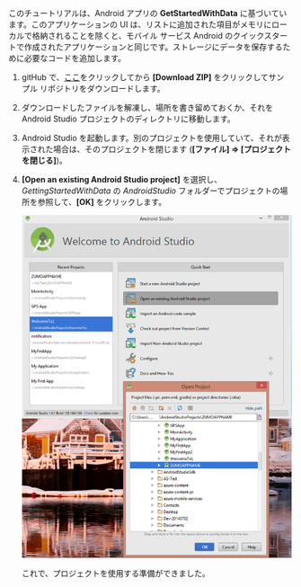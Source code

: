 このチュートリアルは、Android アプリの **GetStartedWithData** に基づいています。このアプリケーションの UI は、リストに追加された項目がメモリにローカルで格納されることを除くと、モバイル サービス Android のクイックスタートで作成されたアプリケーションと同じです。ストレージにデータを保存するために必要なコードを追加します。


1. gitHub で、<a href="https://github.com/Azure/mobile-services-samples" target="blank">ここ</a>をクリックしてから **[Download ZIP]** をクリックしてサンプル リポジトリをダウンロードします。

2. ダウンロードしたファイルを解凍し、場所を書き留めておくか、それを Android Studio プロジェクトのディレクトリに移動します。

3. Android Studio を起動します。別のプロジェクトを使用していて、それが表示された場合は、そのプロジェクトを閉じます (**[ファイル] => [プロジェクトを閉じる]**)。

4. **[Open an existing Android Studio project]** を選択し、*GettingStartedWithData* の *AndroidStudio* フォルダーでプロジェクトの場所を参照して、**[OK]** をクリックします。


 	![](./media/mobile-services-android-get-started/android-studio-import-project.png)

	これで、プロジェクトを使用する準備ができました。
 

<!---HONumber=August15_HO6-->